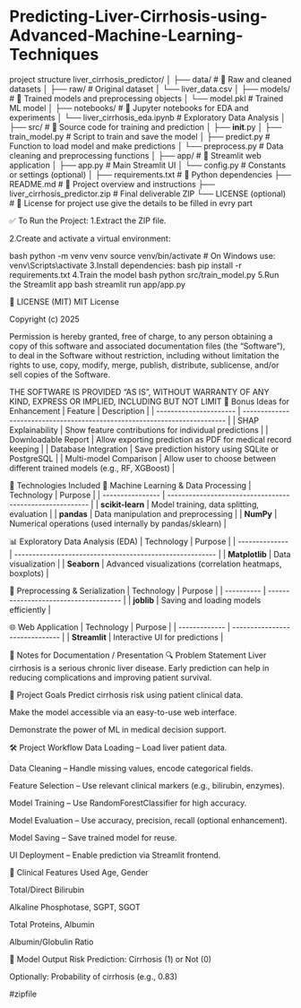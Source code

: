 # Predicting-Liver-Cirrhosis-using-Advanced-Machine-Learning-Techniques


project structure
liver_cirrhosis_predictor/
│
├── data/                            # 🔹 Raw and cleaned datasets
│   ├── raw/                         # Original dataset
│      └── liver_data.csv
│
├── models/                          # 🔹 Trained models and preprocessing objects
│   └── model.pkl                    # Trained ML model
│
├── notebooks/                       # 🔹 Jupyter notebooks for EDA and experiments
│   └── liver_cirrhosis_eda.ipynb    # Exploratory Data Analysis
│
├── src/                             # 🔹 Source code for training and prediction
│   ├── __init__.py
│   ├── train_model.py               # Script to train and save the model
│   ├── predict.py                   # Function to load model and make predictions
│   └── preprocess.py                # Data cleaning and preprocessing functions
│
├── app/                             # 🔹 Streamlit web application
│   ├── app.py                       # Main Streamlit UI
│   └── config.py                    # Constants or settings (optional)
│
├── requirements.txt                 # 🔹 Python dependencies
├── README.md                        # 🔹 Project overview and instructions
├── liver_cirrhosis_predictor.zip    # Final deliverable ZIP
└── LICENSE (optional)               # 🔹 License for project use        give the details to be filled in evry part 

✅ To Run the Project:
1.Extract the ZIP file.

2.Create and activate a virtual environment:

bash
python -m venv venv
source venv/bin/activate  # On Windows use: venv\Scripts\activate
3.Install dependencies:
bash
pip install -r requirements.txt
4.Train the model
bash
python src/train_model.py
5.Run the Streamlit app
bash
streamlit run app/app.py

📄 LICENSE (MIT)
MIT License

Copyright (c) 2025 

Permission is hereby granted, free of charge, to any person obtaining a copy of this software and associated documentation files (the “Software”), to deal in the Software without restriction, including without limitation the rights to use, copy, modify, merge, publish, distribute, sublicense, and/or sell copies of the Software.

THE SOFTWARE IS PROVIDED “AS IS”, WITHOUT WARRANTY OF ANY KIND, EXPRESS OR IMPLIED, INCLUDING BUT NOT LIMIT
🧪 Bonus Ideas for Enhancement
| Feature                | Description                                                               |
| ---------------------- | ------------------------------------------------------------------------- |
| SHAP Explainability    | Show feature contributions for individual predictions                     |
| Downloadable Report    | Allow exporting prediction as PDF for medical record keeping              |
| Database Integration   | Save prediction history using SQLite or PostgreSQL                        |
| Multi-model Comparison | Allow user to choose between different trained models (e.g., RF, XGBoost) |

🚀 Technologies Included
🧠 Machine Learning & Data Processing
| Technology       | Purpose                                                  |
| ---------------- | -------------------------------------------------------- |
| **scikit-learn** | Model training, data splitting, evaluation               |
| **pandas**       | Data manipulation and preprocessing                      |
| **NumPy**        | Numerical operations (used internally by pandas/sklearn) |

📊 Exploratory Data Analysis (EDA)
| Technology     | Purpose                                                  |
| -------------- | -------------------------------------------------------- |
| **Matplotlib** | Data visualization                                       |
| **Seaborn**    | Advanced visualizations (correlation heatmaps, boxplots) |

🧼 Preprocessing & Serialization
| Technology | Purpose                               |
| ---------- | ------------------------------------- |
| **joblib** | Saving and loading models efficiently |

🌐 Web Application
| Technology    | Purpose                        |
| ------------- | ------------------------------ |
| **Streamlit** | Interactive UI for predictions |

📝 Notes for Documentation / Presentation
🔍 Problem Statement
Liver cirrhosis is a serious chronic liver disease. Early prediction can help in reducing complications and improving patient survival.

🎯 Project Goals
Predict cirrhosis risk using patient clinical data.

Make the model accessible via an easy-to-use web interface.

Demonstrate the power of ML in medical decision support.

🛠️ Project Workflow
Data Loading – Load liver patient data.

Data Cleaning – Handle missing values, encode categorical fields.

Feature Selection – Use relevant clinical markers (e.g., bilirubin, enzymes).

Model Training – Use RandomForestClassifier for high accuracy.

Model Evaluation – Use accuracy, precision, recall (optional enhancement).

Model Saving – Save trained model for reuse.

UI Deployment – Enable prediction via Streamlit frontend.

🏥 Clinical Features Used
Age, Gender

Total/Direct Bilirubin

Alkaline Phosphotase, SGPT, SGOT

Total Proteins, Albumin

Albumin/Globulin Ratio

🧪 Model Output
Risk Prediction: Cirrhosis (1) or Not (0)

Optionally: Probability of cirrhosis (e.g., 0.83)

#zipfile 
